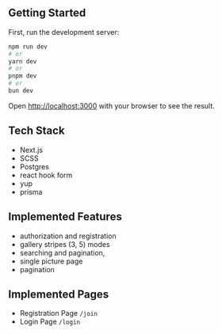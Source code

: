 ## Getting Started

First, run the development server:

```bash
npm run dev
# or
yarn dev
# or
pnpm dev
# or
bun dev
```

Open [http://localhost:3000](http://localhost:3000) with your browser to see the result.


## Tech Stack
- Next.js
- SCSS
- Postgres
- react hook form
- yup
- prisma

## Implemented Features
- authorization and registration
- gallery stripes (3, 5) modes
- searching and pagination,
- single picture page
- pagination

## Implemented Pages
 - Registration Page ```/join```
 - Login Page ```/login```

